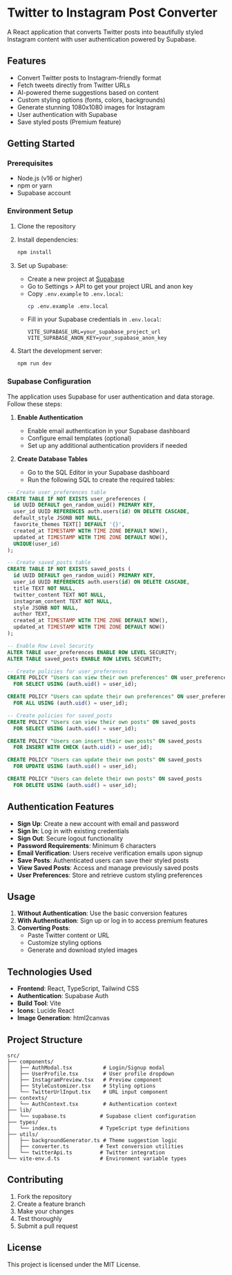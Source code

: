 # Twitter to Instagram Post Converter

A React application that converts Twitter posts into beautifully styled Instagram content with user authentication powered by Supabase.

## Features

- Convert Twitter posts to Instagram-friendly format
- Fetch tweets directly from Twitter URLs
- AI-powered theme suggestions based on content
- Custom styling options (fonts, colors, backgrounds)
- Generate stunning 1080x1080 images for Instagram
- User authentication with Supabase
- Save styled posts (Premium feature)

## Getting Started

### Prerequisites

- Node.js (v16 or higher)
- npm or yarn
- Supabase account

### Environment Setup

1. Clone the repository
2. Install dependencies:
   ```bash
   npm install
   ```

3. Set up Supabase:
   - Create a new project at [Supabase](https://supabase.com)
   - Go to Settings > API to get your project URL and anon key
   - Copy `.env.example` to `.env.local`:
     ```bash
     cp .env.example .env.local
     ```
   - Fill in your Supabase credentials in `.env.local`:
     ```
     VITE_SUPABASE_URL=your_supabase_project_url
     VITE_SUPABASE_ANON_KEY=your_supabase_anon_key
     ```

4. Start the development server:
   ```bash
   npm run dev
   ```

### Supabase Configuration

The application uses Supabase for user authentication and data storage. Follow these steps:

1. **Enable Authentication**
   - Enable email authentication in your Supabase dashboard
   - Configure email templates (optional)
   - Set up any additional authentication providers if needed

2. **Create Database Tables**
   - Go to the SQL Editor in your Supabase dashboard
   - Run the following SQL to create the required tables:

```sql
-- Create user_preferences table
CREATE TABLE IF NOT EXISTS user_preferences (
  id UUID DEFAULT gen_random_uuid() PRIMARY KEY,
  user_id UUID REFERENCES auth.users(id) ON DELETE CASCADE,
  default_style JSONB NOT NULL,
  favorite_themes TEXT[] DEFAULT '{}',
  created_at TIMESTAMP WITH TIME ZONE DEFAULT NOW(),
  updated_at TIMESTAMP WITH TIME ZONE DEFAULT NOW(),
  UNIQUE(user_id)
);

-- Create saved_posts table
CREATE TABLE IF NOT EXISTS saved_posts (
  id UUID DEFAULT gen_random_uuid() PRIMARY KEY,
  user_id UUID REFERENCES auth.users(id) ON DELETE CASCADE,
  title TEXT NOT NULL,
  twitter_content TEXT NOT NULL,
  instagram_content TEXT NOT NULL,
  style JSONB NOT NULL,
  author TEXT,
  created_at TIMESTAMP WITH TIME ZONE DEFAULT NOW(),
  updated_at TIMESTAMP WITH TIME ZONE DEFAULT NOW()
);

-- Enable Row Level Security
ALTER TABLE user_preferences ENABLE ROW LEVEL SECURITY;
ALTER TABLE saved_posts ENABLE ROW LEVEL SECURITY;

-- Create policies for user_preferences
CREATE POLICY "Users can view their own preferences" ON user_preferences
  FOR SELECT USING (auth.uid() = user_id);

CREATE POLICY "Users can update their own preferences" ON user_preferences
  FOR ALL USING (auth.uid() = user_id);

-- Create policies for saved_posts
CREATE POLICY "Users can view their own posts" ON saved_posts
  FOR SELECT USING (auth.uid() = user_id);

CREATE POLICY "Users can insert their own posts" ON saved_posts
  FOR INSERT WITH CHECK (auth.uid() = user_id);

CREATE POLICY "Users can update their own posts" ON saved_posts
  FOR UPDATE USING (auth.uid() = user_id);

CREATE POLICY "Users can delete their own posts" ON saved_posts
  FOR DELETE USING (auth.uid() = user_id);
```

## Authentication Features

- **Sign Up**: Create a new account with email and password
- **Sign In**: Log in with existing credentials
- **Sign Out**: Secure logout functionality
- **Password Requirements**: Minimum 6 characters
- **Email Verification**: Users receive verification emails upon signup
- **Save Posts**: Authenticated users can save their styled posts
- **View Saved Posts**: Access and manage previously saved posts
- **User Preferences**: Store and retrieve custom styling preferences

## Usage

1. **Without Authentication**: Use the basic conversion features
2. **With Authentication**: Sign up or log in to access premium features
3. **Converting Posts**: 
   - Paste Twitter content or URL
   - Customize styling options
   - Generate and download styled images

## Technologies Used

- **Frontend**: React, TypeScript, Tailwind CSS
- **Authentication**: Supabase Auth
- **Build Tool**: Vite
- **Icons**: Lucide React
- **Image Generation**: html2canvas

## Project Structure

```
src/
├── components/
│   ├── AuthModal.tsx          # Login/Signup modal
│   ├── UserProfile.tsx        # User profile dropdown
│   ├── InstagramPreview.tsx   # Preview component
│   ├── StyleCustomizer.tsx    # Styling options
│   └── TwitterUrlInput.tsx    # URL input component
├── contexts/
│   └── AuthContext.tsx        # Authentication context
├── lib/
│   └── supabase.ts           # Supabase client configuration
├── types/
│   └── index.ts              # TypeScript type definitions
├── utils/
│   ├── backgroundGenerator.ts # Theme suggestion logic
│   ├── converter.ts          # Text conversion utilities
│   └── twitterApi.ts         # Twitter integration
└── vite-env.d.ts             # Environment variable types
```

## Contributing

1. Fork the repository
2. Create a feature branch
3. Make your changes
4. Test thoroughly
5. Submit a pull request

## License

This project is licensed under the MIT License.
